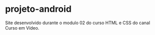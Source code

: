 # projeto-android
 Site desenvolvido durante o modulo 02 do curso HTML e CSS do canal Curso em Vídeo.
